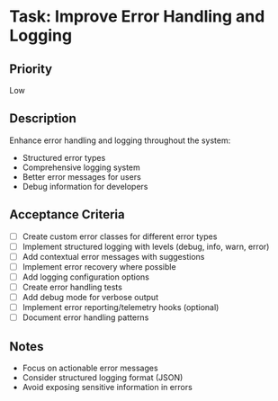 # Task: Improve Error Handling and Logging

## Priority
Low

## Description
Enhance error handling and logging throughout the system:
- Structured error types
- Comprehensive logging system
- Better error messages for users
- Debug information for developers

## Acceptance Criteria
- [ ] Create custom error classes for different error types
- [ ] Implement structured logging with levels (debug, info, warn, error)
- [ ] Add contextual error messages with suggestions
- [ ] Implement error recovery where possible
- [ ] Add logging configuration options
- [ ] Create error handling tests
- [ ] Add debug mode for verbose output
- [ ] Implement error reporting/telemetry hooks (optional)
- [ ] Document error handling patterns

## Notes
- Focus on actionable error messages
- Consider structured logging format (JSON)
- Avoid exposing sensitive information in errors